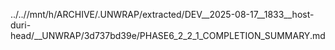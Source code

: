 ../..//mnt/h/ARCHIVE/.UNWRAP/extracted/DEV__2025-08-17__1833__host-duri-head/__UNWRAP/3d737bd39e/PHASE6_2_2_1_COMPLETION_SUMMARY.md